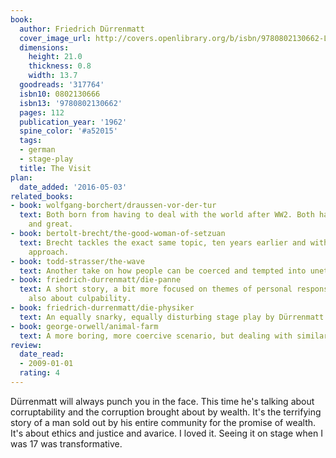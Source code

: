 ```yaml
---
book:
  author: Friedrich Dürrenmatt
  cover_image_url: http://covers.openlibrary.org/b/isbn/9780802130662-L.jpg
  dimensions:
    height: 21.0
    thickness: 0.8
    width: 13.7
  goodreads: '317764'
  isbn10: 0802130666
  isbn13: '9780802130662'
  pages: 112
  publication_year: '1962'
  spine_color: '#a52015'
  tags:
  - german
  - stage-play
  title: The Visit
plan:
  date_added: '2016-05-03'
related_books:
- book: wolfgang-borchert/draussen-vor-der-tur
  text: Both born from having to deal with the world after WW2. Both harsh and depressing
    and great.
- book: bertolt-brecht/the-good-woman-of-setzuan
  text: Brecht tackles the exact same topic, ten years earlier and with a wildly different
    approach.
- book: todd-strasser/the-wave
  text: Another take on how people can be coerced and tempted into unethical conformity.
- book: friedrich-durrenmatt/die-panne
  text: A short story, a bit more focused on themes of personal responsibility, but
    also about culpability.
- book: friedrich-durrenmatt/die-physiker
  text: An equally snarky, equally disturbing stage play by Dürrenmatt.
- book: george-orwell/animal-farm
  text: A more boring, more coercive scenario, but dealing with similar questions.
review:
  date_read:
  - 2009-01-01
  rating: 4
---
```


Dürrenmatt will always punch you in the face. This time he's talking about corruptability and the corruption brought
about by wealth. It's the terrifying story of a man sold out by his entire community for the promise of wealth. It's
about ethics and justice and avarice. I loved it. Seeing it on stage when I was 17 was transformative.
